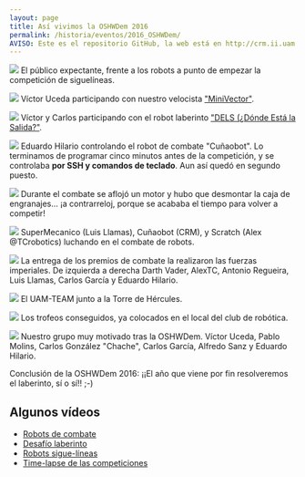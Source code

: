 ```yaml
---
layout: page
title: Así vivimos la OSHWDem 2016
permalink: /historia/eventos/2016_OSHWDem/
AVISO: Este es el repositorio GitHub, la web está en http://crm.ii.uam.es/
---
```


![](2016_OSHWDem_siguelineas.jpg)
El público expectante, frente a los robots a punto de empezar la competición de siguelíneas.


![](2016_OSHWDem_siguelineasVictor_miniVector.jpg)
Víctor Uceda participando con nuestro velocista ["MiniVector"](https://github.com/CRM-UAM/Vector9000/blob/master/3D_design/STL/Chasis_v2_corto.stl).


![](2016_OSHWDem_laberinto.jpg)
Víctor y Carlos participando con el robot laberinto ["DELS (¿Dónde Está la Salida?"](https://github.com/CRM-UAM/micromouse-DELS).


![](2016_OSHWDem_EduCombate.jpg)
Eduardo Hilario controlando el robot de combate "Cuñaobot". Lo terminamos de programar cinco minutos antes de la competición, y se controlaba **por SSH y comandos de teclado**. Aun así quedó en segundo puesto.

![](2016_OSHWDem_aTopeConElCunaobot.jpg)
Durante el combate se aflojó un motor y hubo que desmontar la caja de engranajes... ¡a contrarreloj, porque se acababa el tiempo para volver a competir!

![](2016_OSHWDem_combate_SuperMecanicoCunaobotScratch.jpg)
SuperMecanico (Luis Llamas), Cuñaobot (CRM), y Scratch (Alex @TCrobotics) luchando en el combate de robots.

![](2016_OSHWDem_entregaPremios_epic.jpg)
La entrega de los premios de combate la realizaron las fuerzas imperiales. De izquierda a derecha Darth Vader, AlexTC, Antonio Regueira, Luis Llamas, Carlos García y Eduardo Hilario.

![](2016_OSHWDem_torreHercules.jpg)
El UAM-TEAM junto a la Torre de Hércules.

![](2016_OSHWDem_trofeos.jpg)
Los trofeos conseguidos, ya colocados en el local del club de robótica.

![](2016_OSHWDem_VictorPabloAlfredoEduChacheCarlos_motivaos.jpg)
Nuestro grupo muy motivado tras la OSHWDem. Víctor Uceda, Pablo Molins, Carlos González "Chache", Carlos García, Alfredo Sanz y Eduardo Hilario.

Conclusión de la OSHWDem 2016: ¡¡El año que viene por fin resolveremos el laberinto, sí o sí!! ;-)

Algunos vídeos
--
- [Robots de combate](https://www.youtube.com/watch?v=y7-bAhUAHf8)
- [Desafío laberinto](https://www.youtube.com/watch?v=HLExTU7jR8g)
- [Robots sigue-líneas](https://www.youtube.com/watch?v=7GXjH3vUWNU)
- [Time-lapse de las competiciones](https://www.youtube.com/watch?v=HzSNfapy_Lk)
